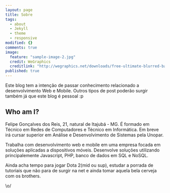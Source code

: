 ```yaml
---
layout: page
title: Sobre
tags: 
  - about
  - Jekyll
  - theme
  - responsive
modified: {}
comments: true
image: 
  feature: "sample-image-2.jpg"
  credit: WeGraphics
  creditlink: "http://wegraphics.net/downloads/free-ultimate-blurred-background-pack/"
published: true
---
```



Este blog tem a intenção de passar conhecimento relacionado a desenvolvimento Web e Mobile. Outros tipos de post poderão surgir também já que este blog é pessoal :p

## Who am I?
Felipe Gonçalves dos Reis, 21, natural de Itajubá - MG. É formado em Técnico em Redes de Computadores e Técnico em Informática. Em breve irá cursar superior em Análise e Desenvolvimento de Sistemas pela Unopar.
	
    
Trabalha com desenvolvimento web e mobile em uma empresa focada em soluções aplicadas a dispositivos móveis. Desenvolve soluções utilizando principalemente Javascript, PHP, banco de dados em SQL e NoSQL.
	
    
Ainda acha tempo para jogar Dota 2(mid ou sup), estudar a porrada de tutoriais que não para de surgir na net e ainda tomar aquela bela cerveja com os brothers.
	
    
\o/
